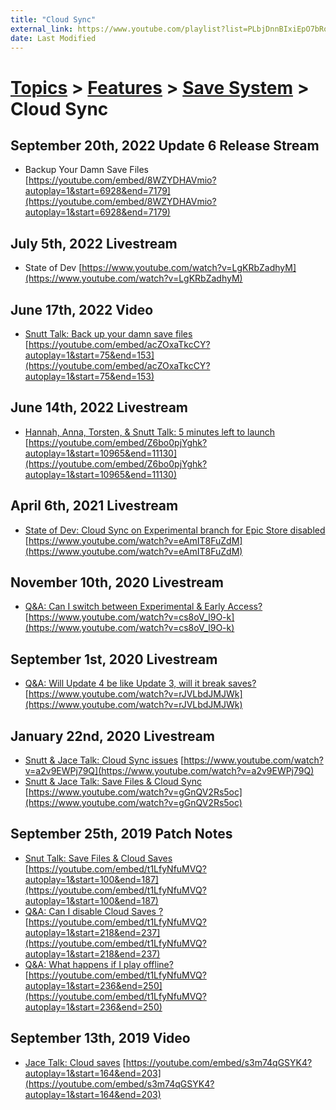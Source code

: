 ```yaml
---
title: "Cloud Sync"
external_link: https://www.youtube.com/playlist?list=PLbjDnnBIxiEpO7bRoOBAsKPkxnUtC0Rdp
date: Last Modified
---
```

# [Topics](../../../topics.md) > [Features](../../../topics/features.md) > [Save System](../../../topics/features/save-system.md) > Cloud Sync

## September 20th, 2022 Update 6 Release Stream
* Backup Your Damn Save Files [https://youtube.com/embed/8WZYDHAVmio?autoplay=1&start=6928&end=7179](https://youtube.com/embed/8WZYDHAVmio?autoplay=1&start=6928&end=7179)

## July 5th, 2022 Livestream
* State of Dev [https://www.youtube.com/watch?v=LgKRbZadhyM](https://www.youtube.com/watch?v=LgKRbZadhyM)

## June 17th, 2022 Video
* [Snutt Talk: Back up your damn save files](../../../transcriptions/yt-acZOxaTkcCY,75.978834325334,152.11863333333335.md) [https://youtube.com/embed/acZOxaTkcCY?autoplay=1&start=75&end=153](https://youtube.com/embed/acZOxaTkcCY?autoplay=1&start=75&end=153)

## June 14th, 2022 Livestream
* [Hannah, Anna, Torsten, & Snutt Talk: 5 minutes left to launch](../../../transcriptions/yt-Z6bo0pjYghk,10965.503248,11129.395503.md) [https://youtube.com/embed/Z6bo0pjYghk?autoplay=1&start=10965&end=11130](https://youtube.com/embed/Z6bo0pjYghk?autoplay=1&start=10965&end=11130)

## April 6th, 2021 Livestream
* [State of Dev: Cloud Sync on Experimental branch for Epic Store disabled](../../../transcriptions/yt-eAmIT8FuZdM.md) [https://www.youtube.com/watch?v=eAmIT8FuZdM](https://www.youtube.com/watch?v=eAmIT8FuZdM)

## November 10th, 2020 Livestream
* [Q&A: Can I switch between Experimental & Early Access?](../../../transcriptions/yt-cs8oV_l9O-k.md) [https://www.youtube.com/watch?v=cs8oV_l9O-k](https://www.youtube.com/watch?v=cs8oV_l9O-k)

## September 1st, 2020 Livestream
* [Q&A: Will Update 4 be like Update 3, will it break saves?](../../../transcriptions/yt-rJVLbdJMJWk.md) [https://www.youtube.com/watch?v=rJVLbdJMJWk](https://www.youtube.com/watch?v=rJVLbdJMJWk)

## January 22nd, 2020 Livestream
* [Snutt & Jace Talk: Cloud Sync issues](../../../transcriptions/yt-a2v9EWPj79Q.md) [https://www.youtube.com/watch?v=a2v9EWPj79Q](https://www.youtube.com/watch?v=a2v9EWPj79Q)
* [Snutt & Jace Talk: Save Files & Cloud Sync](../../../transcriptions/yt-gGnQV2Rs5oc.md) [https://www.youtube.com/watch?v=gGnQV2Rs5oc](https://www.youtube.com/watch?v=gGnQV2Rs5oc)

## September 25th, 2019 Patch Notes
* [Snut Talk: Save Files & Cloud Saves](../../../transcriptions/yt-t1LfyNfuMVQ,100.36,186.48.md) [https://youtube.com/embed/t1LfyNfuMVQ?autoplay=1&start=100&end=187](https://youtube.com/embed/t1LfyNfuMVQ?autoplay=1&start=100&end=187)
* [Q&A: Can I disable Cloud Saves ?](../../../transcriptions/yt-t1LfyNfuMVQ,218.32,236.16.md) [https://youtube.com/embed/t1LfyNfuMVQ?autoplay=1&start=218&end=237](https://youtube.com/embed/t1LfyNfuMVQ?autoplay=1&start=218&end=237)
* [Q&A: What happens if I play offline?](../../../transcriptions/yt-t1LfyNfuMVQ,236.16,250.md) [https://youtube.com/embed/t1LfyNfuMVQ?autoplay=1&start=236&end=250](https://youtube.com/embed/t1LfyNfuMVQ?autoplay=1&start=236&end=250)

## September 13th, 2019 Video
* [Jace Talk: Cloud saves](../../../transcriptions/yt-s3m74qGSYK4,164.32,202.64.md) [https://youtube.com/embed/s3m74qGSYK4?autoplay=1&start=164&end=203](https://youtube.com/embed/s3m74qGSYK4?autoplay=1&start=164&end=203)
